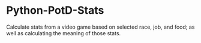 # Python-PotD-Stats
 
 Calculate stats from a video game based on selected race, job, and food; as well as calculating the meaning of those stats.